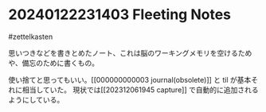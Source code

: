 # 20240122231403 Fleeting Notes
#zettelkasten 

思いつきなどを書きとめたノート、これは脳のワーキングメモリを空けるためや、備忘のために書くもの。

使い捨てと思ってもいい。[[000000000003 journal(obsolete)]] と til が基本それに相当していた。
現状では[[202312061945 capture]] で自動的に追加されるようにしている。